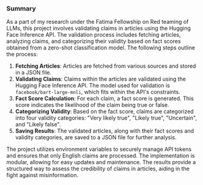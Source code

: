 ### Summary

As a part of my research under the Fatima Fellowship on Red teaming of LLMs, this project involves validating claims in articles using the Hugging Face Inference API. The validation process includes fetching articles, analyzing claims, and categorizing their validity based on fact scores obtained from a zero-shot classification model. The following steps outline the process:

1. **Fetching Articles**: Articles are fetched from various sources and stored in a JSON file.
2. **Validating Claims**: Claims within the articles are validated using the Hugging Face Inference API. The model used for validation is `facebook/bart-large-mnli`, which fits within the API's constraints.
3. **Fact Score Calculation**: For each claim, a fact score is generated. This score indicates the likelihood of the claim being true or false.
4. **Categorizing Validity**: Based on the fact score, claims are categorized into four validity categories: "Very likely true", "Likely true", "Uncertain", and "Likely false".
5. **Saving Results**: The validated articles, along with their fact scores and validity categories, are saved to a JSON file for further analysis.

The project utilizes environment variables to securely manage API tokens and ensures that only English claims are processed. The implementation is modular, allowing for easy updates and maintenance. The results provide a structured way to assess the credibility of claims in articles, aiding in the fight against misinformation.